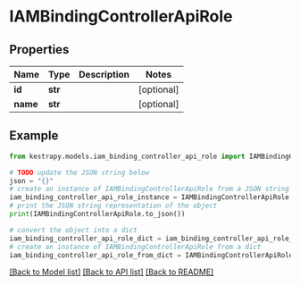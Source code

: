 # IAMBindingControllerApiRole


## Properties

Name | Type | Description | Notes
------------ | ------------- | ------------- | -------------
**id** | **str** |  | [optional] 
**name** | **str** |  | [optional] 

## Example

```python
from kestrapy.models.iam_binding_controller_api_role import IAMBindingControllerApiRole

# TODO update the JSON string below
json = "{}"
# create an instance of IAMBindingControllerApiRole from a JSON string
iam_binding_controller_api_role_instance = IAMBindingControllerApiRole.from_json(json)
# print the JSON string representation of the object
print(IAMBindingControllerApiRole.to_json())

# convert the object into a dict
iam_binding_controller_api_role_dict = iam_binding_controller_api_role_instance.to_dict()
# create an instance of IAMBindingControllerApiRole from a dict
iam_binding_controller_api_role_from_dict = IAMBindingControllerApiRole.from_dict(iam_binding_controller_api_role_dict)
```
[[Back to Model list]](../README.md#documentation-for-models) [[Back to API list]](../README.md#documentation-for-api-endpoints) [[Back to README]](../README.md)


